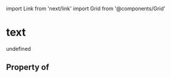 import Link from 'next/link'
import Grid from '@components/Grid'

# text

undefined

## Property of



